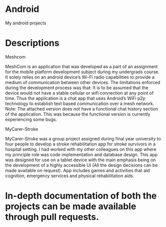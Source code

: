 # Android
My android projects

# Descriptions
Meshcom

MeshCom is an application that was developed as a part of an assignment for the mobile platform development subject during my undergrads
course. It solely relies on an android device’s Wi-Fi radio capabilities to provide a medium of communication between other devices. The
limitations enforced during the development process was that: It is to be assumed that the device would not have a stable cellular or
wifi connection at any point of time.
Thus the application is a chat app that uses Android’s WiFi p2p technology to establish text based communication over a mesh network. 
Note: The attached version does not have a functional chat history section of the application. This was because the functional version
is currently experiencing some bugs.

MyCarer-Stroke

MyCarer-Stroke was a group project assigned during final year university to four people to develop a stroke rehabilitation app for stroke
survivors in a hospital setting. I had worked with my other colleagues on this app where my principle role was code implementation
and database design.
This app was designed for use on a tablet device with the main emphasis being on the development of a 
highly accessible UI (All the design decisions can be made available on request). 
App includes games and activities that aid cognition, emergency services and physical rehabilitation aids.

# In-depth documentation of both the projects can be made available through pull requests.

